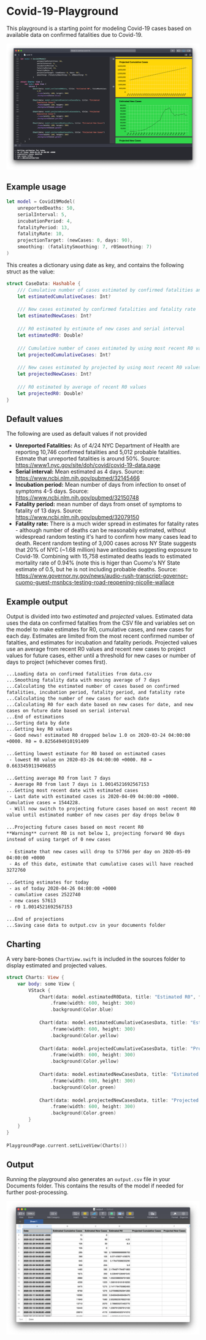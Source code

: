 # Covid-19-Playground

This playground is a starting point for modeling Covid-19 cases based on available data on confirmed fatalities due to Covid-19.

![Preview of chart output of covid-19 playground](preview.png)

## Example usage
````Swift
let model = Covid19Model(
    unreportedDeaths: 50,
    serialInterval: 5,
    incubationPeriod: 4,
    fatalityPeriod: 13,
    fatalityRate: 10,
    projectionTarget: (newCases: 0, days: 90),
    smoothing: (fatalitySmoothing: 7, r0Smoothing: 7)
)
````  

This creates a dictionary using date as key, and contains the following struct as the value:

````Swift
struct CaseData: Hashable {
    /// Cumulative number of cases estimated by confirmed fatalities and fatality rate
    let estimatedCumulativeCases: Int?
    
    /// New cases estimated by confirmed fatalities and fatality rate
    let estimatedNewCases: Int?
    
    /// R0 estimated by estimate of new cases and serial interval
    let estimatedR0: Double?
    
    /// Cumulative number of cases estimated by using most recent R0 values
    let projectedCumulativeCases: Int?
    
    /// New cases estimated by projected by using most recent R0 values
    let projectedNewCases: Int?
    
    /// R0 estimated by average of recent R0 values
    let projectedR0: Double?
}
````  

## Default values 
The following are used as default values if not provided
- **Unreported Fatalities:** As of 4/24 NYC Department of Health are reporting 10,746 confirmed fatalities and 5,012 probable fatalities. Estmate that unreported fatalities is around 50%. Source: https://www1.nyc.gov/site/doh/covid/covid-19-data.page
- **Serial interval:** Mean estimated as 4 days. Source: https://www.ncbi.nlm.nih.gov/pubmed/32145466
- **Incubation period:** Mean number of days from infection to onset of symptoms 4-5 days. Source: https://www.ncbi.nlm.nih.gov/pubmed/32150748
- **Fatality period:** mean number of days from onset of symptoms to fatality of 13 days. Source: https://www.ncbi.nlm.nih.gov/pubmed/32079150
- **Fatality rate:** There is a much wider spread in estimates for fatality rates - although number of deaths can be reasonabily estimated, without widespread random testing it's hard to confirm how many cases lead to death. Recent random testing of 3,000 cases across NY State suggests that 20% of NYC (~1.68 million) have antibodies suggesting exposure to Covid-19. Combining with 15,758 estimated deaths leads to estimated mortality rate of 0.94% (note this is higer than Cuomo's NY State estimate of 0.5, but he is not including probable deaths. Source: https://www.governor.ny.gov/news/audio-rush-transcript-governor-cuomo-guest-msnbcs-testing-road-reopening-nicolle-wallace

## Example output 
Output is divided into two *estimated* and *projected* values.
Estimated data uses the data on confirmed fatalties from the CSV file and variables set on the model to make estimates for R0, cumulative cases, and new cases for each day.
Estimates are limited from the most recent confirmed number of fatalties, and estimates for incubation and fatality periods.
Projected values use an average from recent R0 values and recent new cases to project values for future cases, either until a threshold for new cases or number of days to project (whichever comes first).

````
...Loading data on confirmed fatalities from data.csv
...Smoothing fatality data with moving average of 7 days
...Calculating the estimated number of cases based on confirmed fatalities, incubation period, fatality period, and fatality rate
...Calculating the number of new cases for each date
...Calculating R0 for each date based on new cases for date, and new cases on future date based on serial interval
...End of estimations
...Sorting data by date
...Getting key R0 values
 - Good news! estimated R0 dropped below 1.0 on 2020-03-24 04:00:00 +0000. R0 = 0.8256494910191409 

...Getting lowest estimate for R0 based on estimated cases
 - lowest R0 value on 2020-03-26 04:00:00 +0000. R0 = 0.6633459119496855 

...Getting average R0 from last 7 days
 - Average R0 from last 7 days is 1.0014521692567153
...Getting most recent date with estimated cases
 - Last date with estimated cases is 2020-04-09 04:00:00 +0000. Cumulative cases = 1544228.
 - Will now switch to projecting future cases based on most recent R0 value until estimated number of new cases per day drops below 0 

...Projecting future cases based on most recent R0
**Warning** current R0 is not below 1, projecting forward 90 days instead of using target of 0 new cases

 - Estimate that new cases will drop to 57766 per day on 2020-05-09 04:00:00 +0000
 - As of this date, estimate that cumulative cases will have reached 3272760 

...Getting estimates for today
 - as of today 2020-04-26 04:00:00 +0000
 - cumulative cases 2522740
 - new cases 57613
 - r0 1.0014521692567153

...End of projections
...Saving case data to output.csv in your documents folder
````

## Charting
A very bare-bones `ChartView.swift` is included in the sources folder to display estimated and projected values.

````Swift
struct Charts: View {
    var body: some View {
        VStack {
            Chart(data: model.estimatedR0Data, title: "Estimated R0", forceMaxValue: 2.0)
                .frame(width: 600, height: 300)
                .background(Color.blue)

            Chart(data: model.estimatedCumulativeCasesData, title: "Estimated Cumulative Cases")
                .frame(width: 600, height: 300)
                .background(Color.yellow)

            Chart(data: model.projectedCumulativeCasesData, title: "Projected Cumulative Cases")
                .frame(width: 600, height: 300)
                .background(Color.yellow)

            Chart(data: model.estimatedNewCasesData, title: "Estimated New Cases")
                .frame(width: 600, height: 300)
                .background(Color.green)

            Chart(data: model.projectedNewCasesData, title: "Projected New Cases")
                .frame(width: 600, height: 300)
                .background(Color.green)
        }
    }
}

PlaygroundPage.current.setLiveView(Charts())
````

## Output

Running the playground also generates an `output.csv` file in your Documents folder. This contains the results of the model if needed for further post-processing. 

![Preview of csv file generated from covid-19 playground](output.csv-preview.png)

